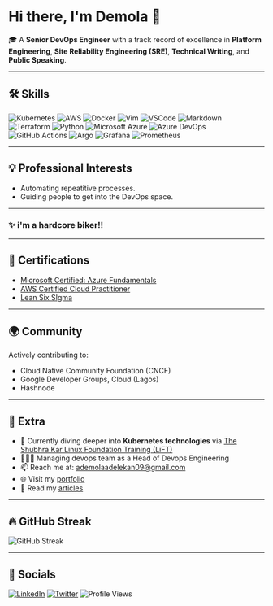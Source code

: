 # Hi there, I'm Demola 👋

🎓 A **Senior DevOps Engineer** with a track record of excellence in **Platform Engineering**, **Site Reliability Engineering (SRE)**, **Technical Writing**, and **Public Speaking**.

---

## 🛠 Skills

![Kubernetes](https://img.shields.io/badge/Kubernetes-326ce5?style=flat&logo=kubernetes&logoColor=white)
![AWS](https://img.shields.io/badge/AWS-232f3e?style=flat&logo=amazonaws&logoColor=white)
![Docker](https://img.shields.io/badge/Docker-2496ed?style=flat&logo=docker&logoColor=white)
![Vim](https://img.shields.io/badge/Vim-019733?style=flat&logo=vim&logoColor=white)
![VSCode](https://img.shields.io/badge/VSCode-007ACC?style=flat&logo=visual-studio-code&logoColor=white)
![Markdown](https://img.shields.io/badge/Markdown-000000?style=flat&logo=markdown&logoColor=white)
![Terraform](https://img.shields.io/badge/Terraform-623ce4?style=flat&logo=terraform&logoColor=white)
![Python](https://img.shields.io/badge/Python-3776AB?style=flat&logo=python&logoColor=white)
![Microsoft Azure](https://img.shields.io/badge/Azure-0078D4?style=flat&logo=microsoft-azure&logoColor=white)
![Azure DevOps](https://img.shields.io/badge/Azure_DevOps-0078D7?style=flat&logo=azure-devops&logoColor=white)
![GitHub Actions](https://img.shields.io/badge/GitHub_Actions-2088FF?style=flat&logo=github-actions&logoColor=white)
![Argo](https://img.shields.io/badge/Argo-EF7B4D?style=flat&logo=argo&logoColor=white)
![Grafana](https://img.shields.io/badge/Grafana-F46800?style=flat&logo=grafana&logoColor=white)
![Prometheus](https://img.shields.io/badge/Prometheus-E6522C?style=flat&logo=prometheus&logoColor=white)

---

## 💡 Professional Interests

- Automating repeatitive processes.
- Guiding people to get into the DevOps space.

---

### ✨ i'm a hardcore biker!!

---

## 📜 Certifications

- [Microsoft Certified: Azure Fundamentals](https://learn.microsoft.com/en-us/certifications/azure-fundamentals/)
- [AWS Certified Cloud Practitioner](https://aws.amazon.com/certification/certified-cloud-practitioner/)
- [Lean Six SIgma](https://leansixsigmainstitute.org/)

---

## 🌍 Community

Actively contributing to:

- Cloud Native Community Foundation (CNCF)
- Google Developer Groups, Cloud (Lagos)
- Hashnode

---

## 🌱 Extra

- 🌱 Currently diving deeper into **Kubernetes technologies** via [The Shubhra Kar Linux Foundation Training (LiFT)](https://www.linuxfoundation.org/)
- 👩🏽‍💻 Managing devops team as a Head of Devops Engineering
- 📫 Reach me at: [ademolaadelekan09@gmail.com](mailto:ademolaadelekan09@gmail.com)
- 🌐 Visit my [portfolio](#)
- 📝 Read my [articles](#)

---

## 🔥 GitHub Streak

![GitHub Streak](https://github-readme-streak-stats.herokuapp.com?user=demola09&theme=default)

---

## 🔗 Socials

[![LinkedIn](https://img.shields.io/badge/LinkedIn-blue?style=flat&logo=linkedin)](https://www.linkedin.com/in/adelekan-ademola-62092b14b/)
[![Twitter](https://img.shields.io/badge/Twitter-1DA1F2?style=flat&logo=twitter&logoColor=white)](#)
![Profile Views](https://komarev.com/ghpvc/?username=demola09&color=green)
